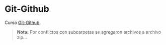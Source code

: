 # Git-Github

Curso [Git-Github](https://www.udemy.com/course/git-github/).

> **Nota:** Por conflictos con subcarpetas se agregaron archivos a archivo zip...

